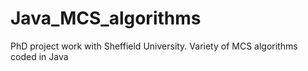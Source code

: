 # Java_MCS_algorithms
PhD project work with Sheffield University.  Variety of MCS algorithms coded in Java
